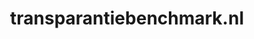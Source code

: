 ---
layout: post
title:  "transparantiebenchmark.nl"
internal_url:  "/dutchgov/transparantiebenchmark.nl.html"
categories: dutchgov
---